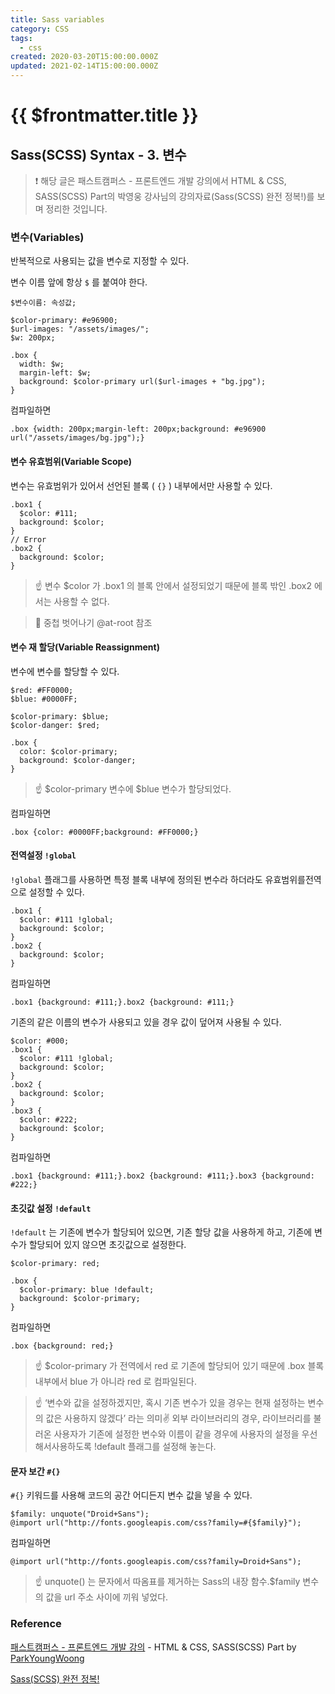 ```yaml
---
title: Sass variables
category: CSS
tags:
  - css
created: 2020-03-20T15:00:00.000Z
updated: 2021-02-14T15:00:00.000Z
---
```


# {{ $frontmatter.title }}

## Sass(SCSS) Syntax - 3. 변수

> ❗️ 해당 글은 패스트캠퍼스 - 프론트엔드 개발 강의에서 HTML & CSS, SASS(SCSS) Part의 박영웅 강사님의 강의자료(Sass(SCSS) 완전 정복!)를 보며 정리한 것입니다.

### 변수(Variables)

반복적으로 사용되는 값을 변수로 지정할 수 있다.

변수 이름 앞에 항상 `$` 를 붙여야 한다.

```
$변수이름: 속성값;
```

```
$color-primary: #e96900;
$url-images: "/assets/images/";
$w: 200px;

.box {
  width: $w;
  margin-left: $w;
  background: $color-primary url($url-images + "bg.jpg");
}
```

컴파일하면

```
.box {width: 200px;margin-left: 200px;background: #e96900 url("/assets/images/bg.jpg");}
```

#### 변수 유효범위(Variable Scope)

변수는 유효범위가 있어서 선언된 블록 ( `{}` ) 내부에서만 사용할 수 있다.

```
.box1 {
  $color: #111;
  background: $color;
}
// Error
.box2 {
  background: $color;
}
```

> ☝️ 변수 \$color 가 .box1 의 블록 안에서 설정되었기 때문에 블록 밖인 .box2 에서는 사용할 수 없다.

> 🔗 중첩 벗어나기 @at-root 참조

#### 변수 재 할당(Variable Reassignment)

변수에 변수를 할당할 수 있다.

```
$red: #FF0000;
$blue: #0000FF;

$color-primary: $blue;
$color-danger: $red;

.box {
  color: $color-primary;
  background: $color-danger;
}
```

> ☝️ $color-primary 변수에 $blue 변수가 할당되었다.

컴파일하면

```
.box {color: #0000FF;background: #FF0000;}
```

#### 전역설정 `!global`

`!global` 플래그를 사용하면 특정 블록 내부에 정의된 변수라 하더라도 유효범위를전역으로 설정할 수 있다.

```
.box1 {
  $color: #111 !global;
  background: $color;
}
.box2 {
  background: $color;
}
```

컴파일하면

```
.box1 {background: #111;}.box2 {background: #111;}
```

기존의 같은 이름의 변수가 사용되고 있을 경우 값이 덮어져 사용될 수 있다.

```
$color: #000;
.box1 {
  $color: #111 !global;
  background: $color;
}
.box2 {
  background: $color;
}
.box3 {
  $color: #222;
  background: $color;
}
```

컴파일하면

```
.box1 {background: #111;}.box2 {background: #111;}.box3 {background: #222;}
```

#### 초깃값 설정 `!default`

`!default` 는 기존에 변수가 할당되어 있으면, 기존 할당 값을 사용하게 하고, 기존에 변수가 할당되어 있지 않으면 초깃값으로 설정한다.

```
$color-primary: red;

.box {
  $color-primary: blue !default;
  background: $color-primary;
}
```

컴파일하면

```
.box {background: red;}
```

> ☝️ \$color-primary 가 전역에서 red 로 기존에 할당되어 있기 때문에 .box 블록 내부에서 blue 가 아니라 red 로 컴파일된다.

> ☝️ ‘변수와 값을 설정하겠지만, 혹시 기존 변수가 있을 경우는 현재 설정하는 변수의 값은 사용하지 않겠다’ 라는 의미✌️ 외부 라이브러리의 경우, 라이브러리를 불러온 사용자가 기존에 설정한 변수와 이름이 같을 경우에 사용자의 설정을 우선해서사용하도록 !default 플래그를 설정해 놓는다.

#### 문자 보간 `#{}`

`#{}` 키워드를 사용해 코드의 공간 어디든지 변수 값을 넣을 수 있다.

```
$family: unquote("Droid+Sans");
@import url("http://fonts.googleapis.com/css?family=#{$family}");
```

컴파일하면

```
@import url("http://fonts.googleapis.com/css?family=Droid+Sans");
```

> ☝️ unquote() 는 문자에서 따옴표를 제거하는 Sass의 내장 함수.\$family 변수의 값을 url 주소 사이에 끼워 넣었다.

### Reference

[패스트캠퍼스 - 프론트엔드 개발 강의](https://www.fastcampus.co.kr/dev_online_react/) - HTML & CSS, SASS(SCSS) Part by [ParkYoungWoong](https://github.com/ParkYoungWoong)

[Sass(SCSS) 완전 정복!](https://heropy.blog/2018/01/31/sass/)
